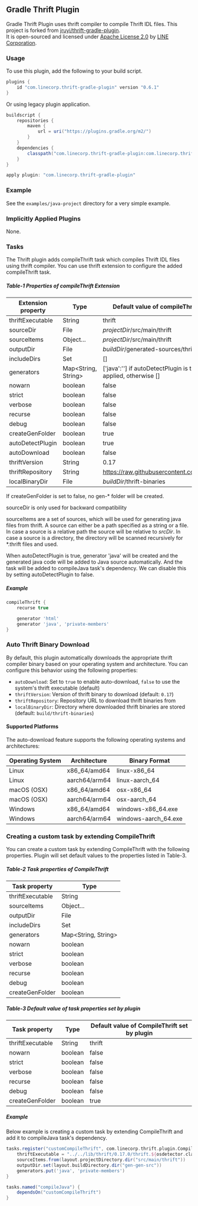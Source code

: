 ## Gradle Thrift Plugin

Gradle Thrift Plugin uses thrift compiler to compile Thrift IDL files.
This project is forked from [jruyi/thrift-gradle-plugin](https://github.com/jruyi/thrift-gradle-plugin).  
It is open-sourced and licensed
under [Apache License 2.0](https://www.tldrlegal.com/license/apache-license-2-0-apache-2-0)
by [LINE Corporation](https://engineering.linecorp.com/en).

### Usage

To use this plugin, add the following to your build script.

```groovy
plugins {
    id "com.linecorp.thrift-gradle-plugin" version "0.6.1"
}
```

Or using legacy plugin application.

```groovy
buildscript {
    repositories {
        maven {
            url = uri("https://plugins.gradle.org/m2/")
        }
    }
    dependencies {
        classpath("com.linecorp.thrift-gradle-plugin:com.linecorp.thrift-gradle-plugin.gradle.plugin:0.6.1")
    }
}

apply plugin: "com.linecorp.thrift-gradle-plugin"
```

### Example

See the `examples/java-project` directory for a very simple example.

### Implicitly Applied Plugins

None.

### Tasks

The Thrift plugin adds compileThrift task which compiles Thrift IDL files using thrift compiler.
You can use thrift extension to configure the added compileThrift task.

##### Table-1 Properties of compileThrift Extension

| Extension property | Type                | Default value of compileThrift added by plugin                                  |
|--------------------|---------------------|---------------------------------------------------------------------------------|
| thriftExecutable   | String              | thrift                                                                          |
| sourceDir          | File                | _projectDir_/src/main/thrift                                                    |
| sourceItems        | Object...           | _projectDir_/src/main/thrift                                                    |
| outputDir          | File                | _buildDir_/generated-sources/thrift                                             |
| includeDirs        | Set<File>           | []                                                                              |
| generators         | Map<String, String> | ['java':''] if autoDetectPlugin is true and JavaPlugin is applied, otherwise [] |
| nowarn             | boolean             | false                                                                           |
| strict             | boolean             | false                                                                           |
| verbose            | boolean             | false                                                                           |
| recurse            | boolean             | false                                                                           |
| debug              | boolean             | false                                                                           |
| createGenFolder    | boolean             | true                                                                            |
| autoDetectPlugin   | boolean             | true                                                                            |
| autoDownload       | boolean             | false                                                                           |
| thriftVersion      | String              | 0.17                                                                            |
| thriftRepository   | String              | https://raw.githubusercontent.com/line/armeria/.../thrift                       |
| localBinaryDir     | File                | _buildDir_/thrift-binaries                                                      |

If createGenFolder is set to false, no gen-* folder will be created.

sourceDir is only used for backward compatibility

sourceItems are a set of sources, which will be used for generating java files from thrift.
A source can either be a path specified as a string or a file. In case a source is a relative path the source
will be
relative to _srcDir_.
In case a source is a directory, the directory will be scanned recursively for *.thrift files and used.

When autoDetectPlugin is true, generator 'java' will be created and the generated java code will be added to
Java source
automatically. And the task will be added to compileJava task's dependency.
We can disable this by setting autoDetectPlugin to false.

##### Example

```groovy
compileThrift {
    recurse true

    generator 'html'
    generator 'java', 'private-members'
}
```

### Auto Thrift Binary Download

By default, this plugin automatically downloads the appropriate thrift compiler binary based on your operating system and architecture. You can configure this behavior using the following properties:

- `autoDownload`: Set to `true` to enable auto-download, `false` to use the system's thrift executable (default)
- `thriftVersion`: Version of thrift binary to download (default: `0.17`)
- `thriftRepository`: Repository URL to download thrift binaries from
- `localBinaryDir`: Directory where downloaded thrift binaries are stored (default: `build/thrift-binaries`)

#### Supported Platforms

The auto-download feature supports the following operating systems and architectures:

| Operating System | Architecture  | Binary Format         |
|------------------|---------------|----------------------|
| Linux            | x86_64/amd64  | linux-x86_64         |
| Linux            | aarch64/arm64 | linux-aarch_64       |
| macOS (OSX)      | x86_64/amd64  | osx-x86_64           |
| macOS (OSX)      | aarch64/arm64 | osx-aarch_64         |
| Windows          | x86_64/amd64  | windows-x86_64.exe   |
| Windows          | aarch64/arm64 | windows-aarch_64.exe |

### Creating a custom task by extending CompileThrift

You can create a custom task by extending CompileThrift with the following properties.
Plugin will set default values to the properties listed in Table-3.

##### Table-2 Task properties of CompileThrift

| Task property    | Type                |
|------------------|---------------------|
| thriftExecutable | String              |
| sourceItems      | Object...           |
| outputDir        | File                |
| includeDirs      | Set<File>           |
| generators       | Map<String, String> |
| nowarn           | boolean             |
| strict           | boolean             |
| verbose          | boolean             |
| recurse          | boolean             |
| debug            | boolean             |
| createGenFolder  | boolean             |

##### Table-3 Default value of task properties set by plugin

| Task property    | Type    | Default value of CompileThrift set by plugin |
|------------------|---------|----------------------------------------------|
| thriftExecutable | String  | thrift                                       |
| nowarn           | boolean | false                                        |
| strict           | boolean | false                                        |
| verbose          | boolean | false                                        |
| recurse          | boolean | false                                        |
| debug            | boolean | false                                        |
| createGenFolder  | boolean | true                                         |

##### Example

Below example is creating a custom task by extending CompileThrift and add it to compileJava task's dependency.

```groovy
tasks.register("customCompileThrift", com.linecorp.thrift.plugin.CompileThrift) {
    thriftExecutable = "../../lib/thrift/0.17.0/thrift.${osdetector.classifier}"
    sourceItems.from(layout.projectDirectory.dir("src/main/thrift"))
    outputDir.set(layout.buildDirectory.dir("gen-gen-src"))
    generators.put('java', 'private-members')
}

tasks.named("compileJava") {
    dependsOn("customCompileThrift")
}
```
